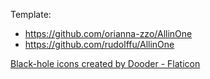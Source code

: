 
Template: 
- https://github.com/orianna-zzo/AllinOne
- https://github.com/rudolffu/AllinOne

<a href="https://www.flaticon.com/free-icons/black-hole" title="black-hole icons">Black-hole icons created by Dooder - Flaticon</a>
